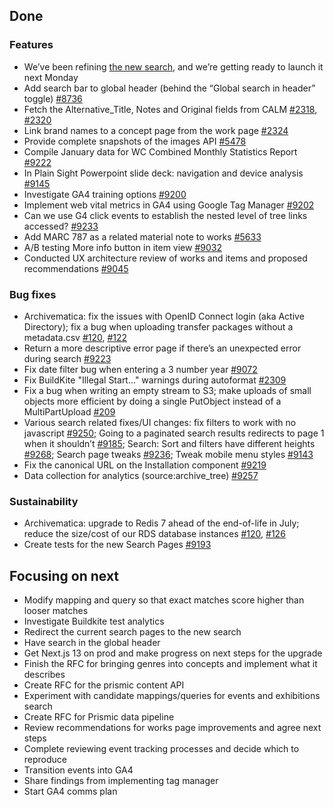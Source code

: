 ## Done

### Features
-	We’ve been refining [the new search](https://wellcomecollection.org/search), and we’re getting ready to launch it next Monday
-	Add search bar to global header (behind the “Global search in header” toggle) [#8736](https://github.com/wellcomecollection/wellcomecollection.org/issues/8736)
-	Fetch the Alternative_Title, Notes and Original fields from CALM [#2318](https://github.com/wellcomecollection/catalogue-pipeline/pull/2318), [#2320](https://github.com/wellcomecollection/catalogue-pipeline/pull/2320)
-	Link brand names to a concept page from the work page [#2324](https://github.com/wellcomecollection/catalogue-pipeline/issues/2324)
-	Provide complete snapshots of the images API [#5478](https://github.com/wellcomecollection/platform/issues/5478)
-	Compile January data for WC Combined Monthly Statistics Report [#9222](https://github.com/wellcomecollection/wellcomecollection.org/issues/9222)
-	In Plain Sight Powerpoint slide deck: navigation and device analysis [#9145](https://github.com/wellcomecollection/wellcomecollection.org/issues/9145)
-	Investigate GA4 training options [#9200](https://github.com/wellcomecollection/wellcomecollection.org/issues/9200)
-	Implement web vital metrics in GA4 using Google Tag Manager [#9202](https://github.com/wellcomecollection/wellcomecollection.org/issues/9202)
-	Can we use G4 click events to establish the nested level of tree links accessed? [#9233](https://github.com/wellcomecollection/wellcomecollection.org/issues/9233)
-	Add MARC 787 as a related material note to works [#5633](https://github.com/wellcomecollection/platform/issues/5633)
-	A/B testing More info button in item view [#9032](https://github.com/wellcomecollection/wellcomecollection.org/issues/9032)
-	Conducted UX architecture review of works and items and proposed recommendations [#9045](https://github.com/wellcomecollection/wellcomecollection.org/issues/9045)


### Bug fixes
-	 Archivematica: fix the issues with OpenID Connect login (aka Active Directory); fix a bug when uploading transfer packages without a metadata.csv [#120](https://github.com/wellcomecollection/archivematica-infrastructure/pull/120), [#122](https://github.com/wellcomecollection/archivematica-infrastructure/pull/122)
-	Return a more descriptive error page if there’s an unexpected error during search [#9223](https://github.com/wellcomecollection/wellcomecollection.org/pull/9223)
-	Fix date filter bug when entering a 3 number year [#9072](https://github.com/wellcomecollection/wellcomecollection.org/issues/9072)
-	Fix BuildKite "Illegal Start..." warnings during autoformat [#2309](https://github.com/wellcomecollection/catalogue-pipeline/issues/2309)
-	Fix a bug when writing an empty stream to S3; make uploads of small objects more efficient by doing a single PutObject instead of a MultiPartUpload [#209](https://github.com/wellcomecollection/scala-libs/pull/209)
-	Various search related fixes/UI changes: fix filters to work with no javascript [#9250](https://github.com/wellcomecollection/wellcomecollection.org/issues/9250); Going to a paginated search results redirects to page 1 when it shouldn’t [#9185](https://github.com/wellcomecollection/wellcomecollection.org/issues/9185); Search: Sort and filters have different heights [#9268](https://github.com/wellcomecollection/wellcomecollection.org/issues/9268); Search page tweaks [#9236](https://github.com/wellcomecollection/wellcomecollection.org/issues/9236); Tweak mobile menu styles [#9143](https://github.com/wellcomecollection/wellcomecollection.org/issues/9143)
-	Fix the canonical URL on the Installation component [#9219](https://github.com/wellcomecollection/wellcomecollection.org/issues/9219)
-	Data collection for analytics (source:archive_tree) [#9257](https://github.com/wellcomecollection/wellcomecollection.org/issues/9257)


### Sustainability
-	Archivematica: upgrade to Redis 7 ahead of the end-of-life in July; reduce the size/cost of our RDS database instances [#120](https://github.com/wellcomecollection/archivematica-infrastructure/pull/120),  [#126](https://github.com/wellcomecollection/archivematica-infrastructure/pull/126)
- Create tests for the new Search Pages [#9193](https://github.com/wellcomecollection/wellcomecollection.org/issues/9193)


## Focusing on next
-	Modify mapping and query so that exact matches score higher than looser matches
-	Investigate Buildkite test analytics
-	Redirect the current search pages to the new search
-	Have search in the global header
-	Get Next.js 13 on prod and make progress on next steps for the upgrade
-	Finish the RFC for bringing genres into concepts and implement what it describes
-	Create RFC for the prismic content API
-	Experiment with candidate mappings/queries for events and exhibitions search
-	Create RFC for Prismic data pipeline
-	Review recommendations for works page improvements and agree next steps
-	Complete reviewing event tracking processes and decide which to reproduce
-	Transition events into GA4
-	Share findings from implementing tag manager
-	Start GA4 comms plan
